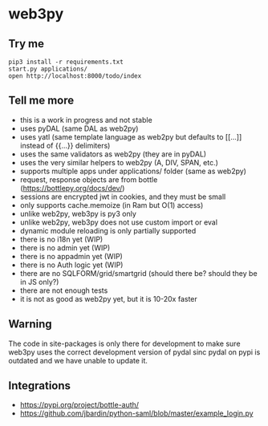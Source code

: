 # web3py

## Try me

```
pip3 install -r requirements.txt
start.py applications/
open http://localhost:8000/todo/index
```

## Tell me more

- this is a work in progress and not stable
- uses pyDAL (same DAL as web2py)
- uses yatl (same template language as web2py but defaults to [[...]] instead of {{...}} delimiters)
- uses the same validators as web2py (they are in pyDAL)
- uses the very similar helpers to web2py (A, DIV, SPAN, etc.)
- supports multiple apps under applications/ folder (same as web2py)
- request, response objects are from bottle (https://bottlepy.org/docs/dev/)
- sessions are encrypted jwt in cookies, and they must be small
- only supports cache.memoize (in Ram but O(1) access)
- unlike web2py, web3py is py3 only
- unlike web2py, web3py does not use custom import or eval
- dynamic module reloading is only partially supported
- there is no i18n yet (WIP)
- there is no admin yet (WIP)
- there is no appadmin yet (WIP)
- there is no Auth logic yet (WIP)
- there are no SQLFORM/grid/smartgrid (should there be? should they be in JS only?)
- there are not enough tests
- it is not as good as web2py yet, but it is 10-20x faster

## Warning
The code in site-packages is only there for development to make sure web3py uses the correct
development version of pydal sinc pydal on pypi is outdated and we have unable to update it.

## Integrations
- https://pypi.org/project/bottle-auth/
- https://github.com/jbardin/python-saml/blob/master/example_login.py
